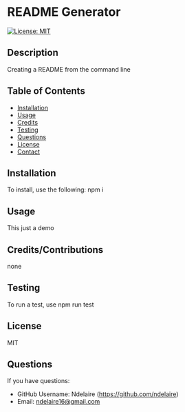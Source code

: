 
# README Generator
[![License: MIT](https://img.shields.io/badge/License-MIT-yellow.svg)](https://opensource.org/licenses/MIT)
## Description
Creating a README from the command line 
## Table of Contents
  * [Installation](#installation)
  * [Usage](#usage)
  * [Credits](#credits)
  * [Testing](#tests)
  * [Questions](#questions)
  * [License](#license)
  * [Contact](#contact)
 
## Installation
To install, use the following: 
npm i 
## Usage
This just a demo     
## Credits/Contributions
none 
## Testing
To run a test, use npm run test
## License 
  
MIT
## Questions
If you have questions: 
* GitHub Username: Ndelaire (https://github.com/ndelaire)
* Email: ndelaire16@gmail.com 
  